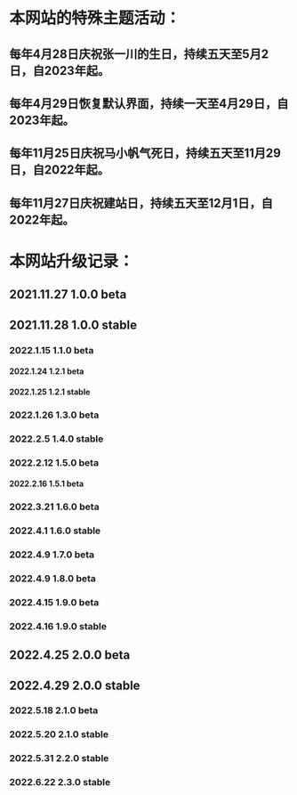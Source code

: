 # 本网站的特殊主题活动：
## 每年4月28日庆祝张一川的生日，持续五天至5月2日，自2023年起。
## 每年4月29日恢复默认界面，持续一天至4月29日，自2023年起。
## 每年11月25日庆祝马小帆气死日，持续五天至11月29日，自2022年起。
## 每年11月27日庆祝建站日，持续五天至12月1日，自2022年起。
<!--每年5月35日更改主题，自2022年起。-->

# 本网站升级记录：

## 2021.11.27 1.0.0 beta
## 2021.11.28 1.0.0 stable
### 2022.1.15  1.1.0 beta
#### 2022.1.24  1.2.1 beta
#### 2022.1.25  1.2.1 stable
### 2022.1.26  1.3.0 beta
### 2022.2.5  1.4.0 stable  <!--busuanzi-->
### 2022.2.12  1.5.0 beta  <!--界面-->
#### 2022.2.16  1.5.1 beta <!--bad面-->
### 2022.3.21  1.6.0 beta <!--music-->
### 2022.4.1  1.6.0 stable
### 2022.4.9  1.7.0 beta <!--license-->
### 2022.4.9  1.8.0 beta <!--more-->
### 2022.4.15  1.9.0 beta <!--zyc-->
### 2022.4.16  1.9.0 stable <!--zyc-->
## 2022.4.25  2.0.0 beta <!--体育锻炼结束-->
## 2022.4.29  2.0.0 stable <!--最后一天在小学-->
### 2022.5.18  2.1.0 beta <!--bitsadmin-->
### 2022.5.20  2.1.0 stable <!--bitsadmin-->
### 2022.5.31  2.2.0 stable <!--special-->
### 2022.6.22  2.3.0 stable <!--tg-->
